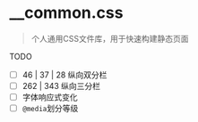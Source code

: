 # __common.css
>个人通用CSS文件库，用于快速构建静态页面

TODO
- [ ] 46 | 37 | 28 纵向双分栏
- [ ] 262 | 343  纵向三分栏
- [ ] 字体响应式变化
- [ ] `@media`划分等级

